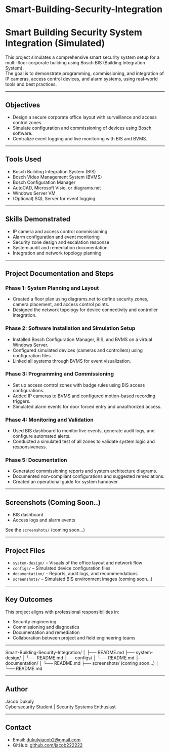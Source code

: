 # Smart-Building-Security-Integration

# Smart Building Security System Integration (Simulated)

This project simulates a comprehensive smart security system setup for a multi-floor corporate building using Bosch BIS (Building Integration System).  
The goal is to demonstrate programming, commissioning, and integration of IP cameras, access control devices, and alarm systems, using real-world tools and best practices.

---

## Objectives

- Design a secure corporate office layout with surveillance and access control zones.
- Simulate configuration and commissioning of devices using Bosch software.
- Centralize event logging and live monitoring with BIS and BVMS.

---

## Tools Used

- Bosch Building Integration System (BIS)
- Bosch Video Management System (BVMS)
- Bosch Configuration Manager
- AutoCAD, Microsoft Visio, or diagrams.net
- Windows Server VM
- (Optional) SQL Server for event logging

---

## Skills Demonstrated

- IP camera and access control commissioning
- Alarm configuration and event monitoring
- Security zone design and escalation response
- System audit and remediation documentation
- Integration and network topology planning

---

## Project Documentation and Steps

### Phase 1: System Planning and Layout

- Created a floor plan using diagrams.net to define security zones, camera placement, and access control points.
- Designed the network topology for device connectivity and controller integration.

### Phase 2: Software Installation and Simulation Setup

- Installed Bosch Configuration Manager, BIS, and BVMS on a virtual Windows Server.
- Configured simulated devices (cameras and controllers) using configuration files.
- Linked all systems through BVMS for event visualization.

### Phase 3: Programming and Commissioning

- Set up access control zones with badge rules using BIS access configurations.
- Added IP cameras to BVMS and configured motion-based recording triggers.
- Simulated alarm events for door forced entry and unauthorized access.

### Phase 4: Monitoring and Validation

- Used BIS dashboard to monitor live events, generate audit logs, and configure automated alerts.
- Conducted a simulated test of all zones to validate system logic and responsiveness.

### Phase 5: Documentation

- Generated commissioning reports and system architecture diagrams.
- Documented non-compliant configurations and suggested remediations.
- Created an operational guide for system handover.

---

## Screenshots (Coming Soon..)

- BIS dashboard
- Access logs and alarm events

See the `screenshots/` (coming soon...)

---

## Project Files

- `system-design/` – Visuals of the office layout and network flow
- `configs/` – Simulated device configuration files
- `documentation/` – Reports, audit logs, and recommendations
- `screenshots/` – Simulated BIS environment images (coming soon...)

---

## Key Outcomes

This project aligns with professional responsibilities in:

- Security engineering
- Commissioning and diagnostics
- Documentation and remediation
- Collaboration between project and field engineering teams

---

Smart-Building-Security-Integration/
│
├── README.md
├── system-design/
│   └── README.md
├── configs/
│   └── README.md
├── documentation/
│   └── README.md
├── screenshots/ (coming soon...)
│   └── README.md

---

## Author

Jacob Dukuly  
Cybersecurity Student | Security Systems Enthusiast

---

## Contact

- Email: dukulyjacob2@gmail.com
- GitHub: [github.com/jacob222222](https://github.com/jacob222222)
